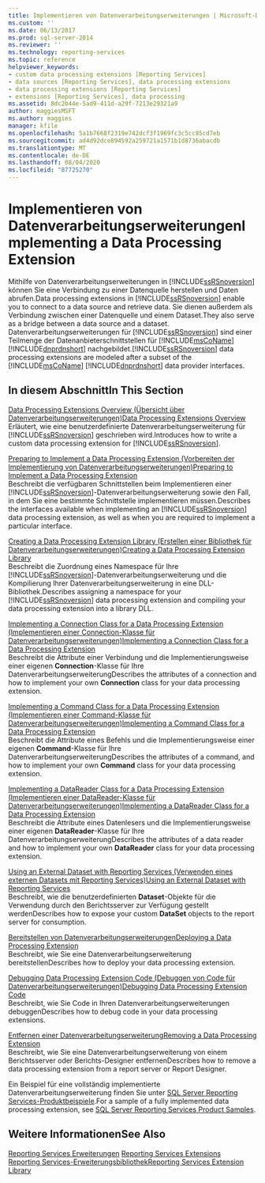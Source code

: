 ```yaml
---
title: Implementieren von Datenverarbeitungserweiterungen | Microsoft-Dokumentation
ms.custom: ''
ms.date: 06/13/2017
ms.prod: sql-server-2014
ms.reviewer: ''
ms.technology: reporting-services
ms.topic: reference
helpviewer_keywords:
- custom data processing extensions [Reporting Services]
- data sources [Reporting Services], data processing extensions
- data processing extensions [Reporting Services]
- extensions [Reporting Services], data processing
ms.assetid: 8dc2b44e-5ad9-411d-a29f-7213e29321a9
author: maggiesMSFT
ms.author: maggies
manager: kfile
ms.openlocfilehash: 5a1b7668f2319e742dcf3f1969fc3c5cc85cd7eb
ms.sourcegitcommit: ad4d92dce894592a259721a1571b1d8736abacdb
ms.translationtype: MT
ms.contentlocale: de-DE
ms.lasthandoff: 08/04/2020
ms.locfileid: "87725270"
---
```

# <a name="implementing-a-data-processing-extension"></a><span data-ttu-id="9770c-102">Implementieren von Datenverarbeitungserweiterungen</span><span class="sxs-lookup"><span data-stu-id="9770c-102">Implementing a Data Processing Extension</span></span>
  <span data-ttu-id="9770c-103">Mithilfe von Datenverarbeitungserweiterungen in [!INCLUDE[ssRSnoversion](../../../includes/ssrsnoversion-md.md)] können Sie eine Verbindung zu einer Datenquelle herstellen und Daten abrufen.</span><span class="sxs-lookup"><span data-stu-id="9770c-103">Data processing extensions in [!INCLUDE[ssRSnoversion](../../../includes/ssrsnoversion-md.md)] enable you to connect to a data source and retrieve data.</span></span> <span data-ttu-id="9770c-104">Sie dienen außerdem als Verbindung zwischen einer Datenquelle und einem Dataset.</span><span class="sxs-lookup"><span data-stu-id="9770c-104">They also serve as a bridge between a data source and a dataset.</span></span> <span data-ttu-id="9770c-105">Datenverarbeitungserweiterungen für [!INCLUDE[ssRSnoversion](../../../includes/ssrsnoversion-md.md)] sind einer Teilmenge der Datenanbieterschnittstellen für [!INCLUDE[msCoName](../../../includes/msconame-md.md)] [!INCLUDE[dnprdnshort](../../../includes/dnprdnshort-md.md)] nachgebildet.</span><span class="sxs-lookup"><span data-stu-id="9770c-105">[!INCLUDE[ssRSnoversion](../../../includes/ssrsnoversion-md.md)] data processing extensions are modeled after a subset of the [!INCLUDE[msCoName](../../../includes/msconame-md.md)] [!INCLUDE[dnprdnshort](../../../includes/dnprdnshort-md.md)] data provider interfaces.</span></span>  
  
## <a name="in-this-section"></a><span data-ttu-id="9770c-106">In diesem Abschnitt</span><span class="sxs-lookup"><span data-stu-id="9770c-106">In This Section</span></span>  
 [<span data-ttu-id="9770c-107">Data Processing Extensions Overview (Übersicht über Datenverarbeitungserweiterungen)</span><span class="sxs-lookup"><span data-stu-id="9770c-107">Data Processing Extensions Overview</span></span>](data-processing-extensions-overview.md)  
 <span data-ttu-id="9770c-108">Erläutert, wie eine benutzerdefinierte Datenverarbeitungserweiterung für [!INCLUDE[ssRSnoversion](../../../includes/ssrsnoversion-md.md)] geschrieben wird.</span><span class="sxs-lookup"><span data-stu-id="9770c-108">Introduces how to write a custom data processing extension for [!INCLUDE[ssRSnoversion](../../../includes/ssrsnoversion-md.md)].</span></span>  
  
 [<span data-ttu-id="9770c-109">Preparing to Implement a Data Processing Extension (Vorbereiten der Implementierung von Datenverarbeitungserweiterungen)</span><span class="sxs-lookup"><span data-stu-id="9770c-109">Preparing to Implement a Data Processing Extension</span></span>](preparing-to-implement-a-data-processing-extension.md)  
 <span data-ttu-id="9770c-110">Beschreibt die verfügbaren Schnittstellen beim Implementieren einer [!INCLUDE[ssRSnoversion](../../../includes/ssrsnoversion-md.md)]-Datenverarbeitungserweiterung sowie den Fall, in dem Sie eine bestimmte Schnittstelle implementieren müssen.</span><span class="sxs-lookup"><span data-stu-id="9770c-110">Describes the interfaces available when implementing an [!INCLUDE[ssRSnoversion](../../../includes/ssrsnoversion-md.md)] data processing extension, as well as when you are required to implement a particular interface.</span></span>  
  
 [<span data-ttu-id="9770c-111">Creating a Data Processing Extension Library (Erstellen einer Bibliothek für Datenverarbeitungserweiterungen)</span><span class="sxs-lookup"><span data-stu-id="9770c-111">Creating a Data Processing Extension Library</span></span>](creating-a-data-processing-extension-library.md)  
 <span data-ttu-id="9770c-112">Beschreibt die Zuordnung eines Namespace für Ihre [!INCLUDE[ssRSnoversion](../../../includes/ssrsnoversion-md.md)]-Datenverarbeitungserweiterung und die Kompilierung Ihrer Datenverarbeitungserweiterung in eine DLL-Bibliothek.</span><span class="sxs-lookup"><span data-stu-id="9770c-112">Describes assigning a namespace for your [!INCLUDE[ssRSnoversion](../../../includes/ssrsnoversion-md.md)] data processing extension and compiling your data processing extension into a library DLL.</span></span>  
  
 [<span data-ttu-id="9770c-113">Implementing a Connection Class for a Data Processing Extension (Implementieren einer Connection-Klasse für Datenverarbeitungserweiterungen)</span><span class="sxs-lookup"><span data-stu-id="9770c-113">Implementing a Connection Class for a Data Processing Extension</span></span>](implementing-a-connection-class-for-a-data-processing-extension.md)  
 <span data-ttu-id="9770c-114">Beschreibt die Attribute einer Verbindung und die Implementierungsweise einer eigenen **Connection**-Klasse für Ihre Datenverarbeitungserweiterung</span><span class="sxs-lookup"><span data-stu-id="9770c-114">Describes the attributes of a connection and how to implement your own **Connection** class for your data processing extension.</span></span>  
  
 [<span data-ttu-id="9770c-115">Implementing a Command Class for a Data Processing Extension (Implementieren einer Command-Klasse für Datenverarbeitungserweiterungen)</span><span class="sxs-lookup"><span data-stu-id="9770c-115">Implementing a Command Class for a Data Processing Extension</span></span>](implementing-a-command-class-for-a-data-processing-extension.md)  
 <span data-ttu-id="9770c-116">Beschreibt die Attribute eines Befehls und die Implementierungsweise einer eigenen **Command**-Klasse für Ihre Datenverarbeitungserweiterung</span><span class="sxs-lookup"><span data-stu-id="9770c-116">Describes the attributes of a command, and how to implement your own **Command** class for your data processing extension.</span></span>  
  
 [<span data-ttu-id="9770c-117">Implementing a DataReader Class for a Data Processing Extension (Implementieren einer DataReader-Klasse für Datenverarbeitungserweiterungen)</span><span class="sxs-lookup"><span data-stu-id="9770c-117">Implementing a DataReader Class for a Data Processing Extension</span></span>](implementing-a-datareader-class-for-a-data-processing-extension.md)  
 <span data-ttu-id="9770c-118">Beschreibt die Attribute eines Datenlesers und die Implementierungsweise einer eigenen **DataReader**-Klasse für Ihre Datenverarbeitungserweiterung</span><span class="sxs-lookup"><span data-stu-id="9770c-118">Describes the attributes of a data reader and how to implement your own **DataReader** class for your data processing extension.</span></span>  
  
 [<span data-ttu-id="9770c-119">Using an External Dataset with Reporting Services (Verwenden eines externen Datasets mit Reporting Services)</span><span class="sxs-lookup"><span data-stu-id="9770c-119">Using an External Dataset with Reporting Services</span></span>](using-an-external-dataset-with-reporting-services.md)  
 <span data-ttu-id="9770c-120">Beschreibt, wie die benutzerdefinierten **Dataset**-Objekte für die Verwendung durch den Berichtsserver zur Verfügung gestellt werden</span><span class="sxs-lookup"><span data-stu-id="9770c-120">Describes how to expose your custom **DataSet** objects to the report server for consumption.</span></span>  
  
 [<span data-ttu-id="9770c-121">Bereitstellen von Datenverarbeitungserweiterungen</span><span class="sxs-lookup"><span data-stu-id="9770c-121">Deploying a Data Processing Extension</span></span>](deploying-a-data-processing-extension.md)  
 <span data-ttu-id="9770c-122">Beschreibt, wie Sie eine Datenverarbeitungserweiterung bereitstellen</span><span class="sxs-lookup"><span data-stu-id="9770c-122">Describes how to deploy your data processing extension.</span></span>  
  
 [<span data-ttu-id="9770c-123">Debugging Data Processing Extension Code (Debuggen von Code für Datenverarbeitungserweiterungen)</span><span class="sxs-lookup"><span data-stu-id="9770c-123">Debugging Data Processing Extension Code</span></span>](debugging-data-processing-extension-code.md)  
 <span data-ttu-id="9770c-124">Beschreibt, wie Sie Code in Ihren Datenverarbeitungserweiterungen debuggen</span><span class="sxs-lookup"><span data-stu-id="9770c-124">Describes how to debug code in your data processing extensions.</span></span>  
  
 [<span data-ttu-id="9770c-125">Entfernen einer Datenverarbeitungserweiterung</span><span class="sxs-lookup"><span data-stu-id="9770c-125">Removing a Data Processing Extension</span></span>](removing-a-data-processing-extension.md)  
 <span data-ttu-id="9770c-126">Beschreibt, wie Sie eine Datenverarbeitungserweiterung von einem Berichtsserver oder Berichts-Designer entfernen</span><span class="sxs-lookup"><span data-stu-id="9770c-126">Describes how to remove a data processing extension from a report server or Report Designer.</span></span>  
  
 <span data-ttu-id="9770c-127">Ein Beispiel für eine vollständig implementierte Datenverarbeitungserweiterung finden Sie unter [SQL Server Reporting Services-Produktbeispiele](https://go.microsoft.com/fwlink/?LinkId=177889).</span><span class="sxs-lookup"><span data-stu-id="9770c-127">For a sample of a fully implemented data processing extension, see [SQL Server Reporting Services Product Samples](https://go.microsoft.com/fwlink/?LinkId=177889).</span></span>  
  
## <a name="see-also"></a><span data-ttu-id="9770c-128">Weitere Informationen</span><span class="sxs-lookup"><span data-stu-id="9770c-128">See Also</span></span>  
 <span data-ttu-id="9770c-129">[Reporting Services Erweiterungen](../reporting-services-extensions.md) </span><span class="sxs-lookup"><span data-stu-id="9770c-129">[Reporting Services Extensions](../reporting-services-extensions.md) </span></span>  
 [<span data-ttu-id="9770c-130">Reporting Services-Erweiterungsbibliothek</span><span class="sxs-lookup"><span data-stu-id="9770c-130">Reporting Services Extension Library</span></span>](../reporting-services-extension-library.md)  
  
  
